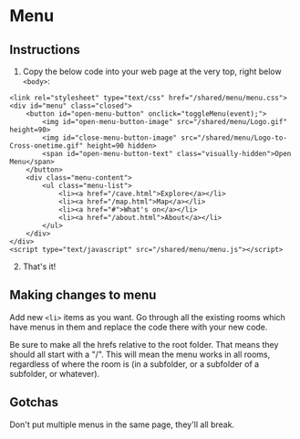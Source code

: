# Menu

## Instructions

1. Copy the below code into your web page at the very top, right below `<body>`:
```
<link rel="stylesheet" type="text/css" href="/shared/menu/menu.css">
<div id="menu" class="closed">
    <button id="open-menu-button" onclick="toggleMenu(event);">
        <img id="open-menu-button-image" src="/shared/menu/Logo.gif" height=90>
        <img id="close-menu-button-image" src="/shared/menu/Logo-to-Cross-onetime.gif" height=90 hidden>
        <span id="open-menu-button-text" class="visually-hidden">Open Menu</span>
    </button>
    <div class="menu-content">
        <ul class="menu-list">
            <li><a href="/cave.html">Explore</a></li>
            <li><a href="/map.html">Map</a></li>
            <li><a href="#">What's on</a></li>
            <li><a href="/about.html">About</a></li>
        </ul>	
    </div>
</div>
<script type="text/javascript" src="/shared/menu/menu.js"></script>

```
2. That's it!

## Making changes to menu

Add new `<li>` items as you want. Go through all the existing rooms which have menus in them and replace the code there with your new code.

Be sure to make all the hrefs relative to the root folder. That means they should all start with a "/". This will mean the menu works in all rooms, regardless of where the room is (in a subfolder, or a subfolder of a subfolder, or whatever).

## Gotchas

Don't put multiple menus in the same page, they'll all break.

